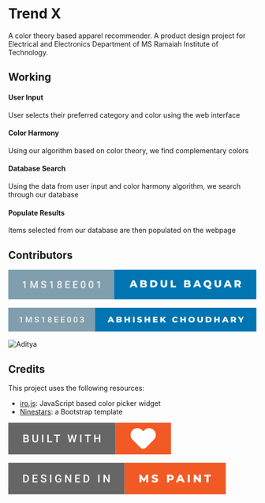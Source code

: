 # Trend X

A color theory based apparel recommender. A product design project for Electrical and Electronics Department of MS Ramaiah Institute of Technology.

## Working

#### User Input

User selects their preferred category and color using the web interface

#### Color Harmony

Using our algorithm based on color theory, we find complementary colors

#### Database Search

Using the data from user input and color harmony algorithm, we search through our database

#### Populate Results

Items selected from our database are then populated on the webpage


## Contributors

![Abdul](https://github.com/Az-21/trendx/blob/master/assets/img/badges/c1.svg)

![Abhishek](https://github.com/Az-21/trendx/blob/master/assets/img/badges/c3.svg)

![Aditya](https://github.com/Az-21/trendxblob/master/assets/img/badges/c5.svg)

 ## Credits

 This project uses the following resources:

 * [iro.js](https://github.com/jaames/iro.js): JavaScript based color picker widget
 * [Ninestars](https://bootstrapmade.com/demo/Ninestars/): a Bootstrap template

![<3](https://github.com/Az-21/trendx/blob/master/assets/img/badges/bwl.svg)

![<3](https://github.com/Az-21/trendx/blob/master/assets/img/badges/msP.svg)

